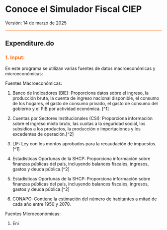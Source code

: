 # Conoce el Simulador Fiscal CIEP

Versión: 14 de marzo de 2025

<hr style="border: none; height: 2px; background-color: #ff7020;">

## Expenditure.do


<h3 style="color: #ff7020;">1. Input:</h3>

En este programa se utilizan varias fuentes de datos macroeconómicas y microeconómicas:

Fuentes Macroeconómicas:

1. Banco de Indicadores (BIE):  Proporciona datos sobre el ingreso, la producción bruta, la cuenta de ingreso nacional disponible, el consumo de los hogares, el gasto de consumo privado, el gasto de consumo del gobierno y el PIB por actividad económica. [^1] 

2. Cuentas por Sectores Institucionales (CSI): Proporciona información sobre el ingreso mixto bruto, las cuotas a la seguridad social, los subsidios a los productos, la producción e importaciones y los excedentes de operación.[^2]

3. LIF: Ley con los montos aprobados para la recaudación de impuestos. [^1]
4. Estadísticas Oportunas de la SHCP: Proporciona información sobre finanzas públicas del país, incluyendo balances fiscales, ingresos, gastos y deuda pública.[^2]
5. Estadísticas Oportunas de la SHCP: Proporciona información sobre finanzas públicas del país, incluyendo balances fiscales, ingresos, gastos y deuda pública.[^2]
6. CONAPO: Contiene la estimación del número de habitantes a mitad de cada año entre 1950 y 2070.

Fuentes Microeconómicas:

1. Eni

